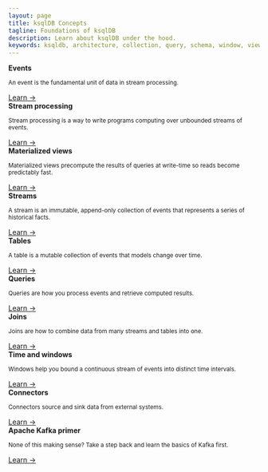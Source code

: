 ```yaml
---
layout: page
title: ksqlDB Concepts
tagline: Foundations of ksqlDB
description: Learn about ksqlDB under the hood.
keywords: ksqldb, architecture, collection, query, schema, window, view
---
```


<div class="cards">
  <div class="card concepts">
    <strong>Events</strong>
    <p class="card-body"><small>An event is the fundamental unit of data in stream processing.</small></p>
    <span><a href="/concepts/events">Learn →</a></span>
  </div>

  <div class="card concepts">
    <strong>Stream processing</strong>
    <p class="card-body"><small>Stream processing is a way to write programs computing over unbounded streams of events.</small></p>
    <span><a href="/concepts/stream-processing">Learn →</a></span>
  </div>

  <div class="card concepts">
    <strong>Materialized views</strong>
    <p class="card-body"><small>Materialized views precompute the results of queries at write-time so reads become predictably fast.</small></p>
    <span><a href="/concepts/materialized-views">Learn →</a></span>
  </div>
</div>

<div class="cards">
  <div class="card concepts">
    <strong>Streams</strong>
    <p class="card-body"><small>A stream is an immutable, append-only collection of events that represents a series of historical facts.</small></p>
    <span><a href="#">Learn →</a></span>
  </div>

  <div class="card concepts">
    <strong>Tables</strong>
    <p class="card-body"><small>A table is a mutable collection of events that models change over time.</small></p>
    <span><a href="#">Learn →</a></span>
  </div>

  <div class="card concepts">
    <strong>Queries</strong>
    <p class="card-body"><small>Queries are how you process events and retrieve computed results.</small></p>
    <span><a href="/concepts/queries">Learn →</a></span>
  </div>
</div>

<div class="cards">
  <div class="card concepts">
    <strong>Joins</strong>
    <p class="card-body"><small>Joins are how to combine data from many streams and tables into one.</small></p>
    <span><a href="/developer-guide/joins">Learn →</a></span>
  </div>

  <div class="card concepts">
    <strong>Time and windows</strong>
    <p class="card-body"><small>Windows help you bound a continuous stream of events into distinct time intervals.</small></p>
    <span><a href="/concepts/time-and-windows-in-ksqldb-queries">Learn →</a></span>
  </div>

  <div class="card concepts">
    <strong>Connectors</strong>
    <p class="card-body"><small>Connectors source and sink data from external systems.</small></p>
    <span><a href="/concepts/connectors">Learn →</a></span>
  </div>
</div>


<div class="cards">
  <div class="card concepts">
    <strong>Apache Kafka primer</strong>
    <p class="card-body"><small>None of this making sense? Take a step back and learn the basics of Kafka first.</small></p>
    <span><a href="/overview/apache-kafka-primer">Learn →</a></span>
  </div>
</div>